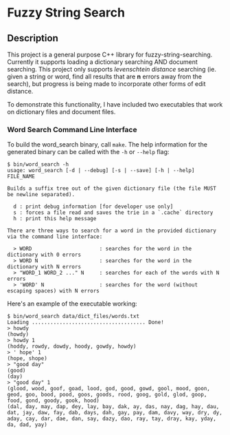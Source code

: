 # Fuzzy String Search
## Description
This project is a general purpose C++ library for fuzzy-string-searching. Currently it supports loading a dictionary searching AND document searching. This project only supports *levenschtein distance* searching (ie. given a string or word, find all results that are **n** errors away from the search), but progress is being made to incorporate other forms of edit distance. 

To demonstrate this functionality, I have included two executables that work on dictionary files and document files. 

### Word Search Command Line Interface

To build the word_search binary, call `make`. The help information for the generated binary can be called with the `-h` or `--help` flag:
```
$ bin/word_search -h
usage: word_search [-d | --debug] [-s | --save] [-h | --help] FILE_NAME

Builds a suffix tree out of the given dictionary file (the file MUST be newline separated).

  d : print debug information [for developer use only]
  s : forces a file read and saves the trie in a `.cache` directory
  h : print this help message

There are three ways to search for a word in the provided dictionary via the command line interface:

  > WORD                      : searches for the word in the dictionary with 0 errors
  > WORD N                    : searches for the word in the dictionary with N errors
  > "WORD_1 WORD_2 ..." N     : searches for each of the words with N errors
  > 'WORD' N                  : searches for the word (without escaping spaces) with N errors
```

Here's an example of the executable working:

```
$ bin/word_search data/dict_files/words.txt 
Loading ..................................... Done!
> howdy
(howdy)
> howdy 1
(hoddy, rowdy, dowdy, hoody, gowdy, howdy)
> ' hope' 1
(hope, shope)
> "good day"
(good)
(day)
> "good day" 1
(glood, wood, goof, goad, lood, god, good, gowd, gool, mood, goon, geod, goo, bood, pood, goos, goods, rood, goog, gold, glod, goop, food, gond, goody, gook, hood)
(dal, day, may, dap, dey, lay, bay, dak, ay, das, nay, dag, hay, dau, dat, jay, daw, fay, dab, days, dah, gay, pay, dam, davy, way, dry, dy, aday, cay, dar, dae, dan, say, dazy, dao, ray, tay, dray, kay, yday, da, dad, yay)
```